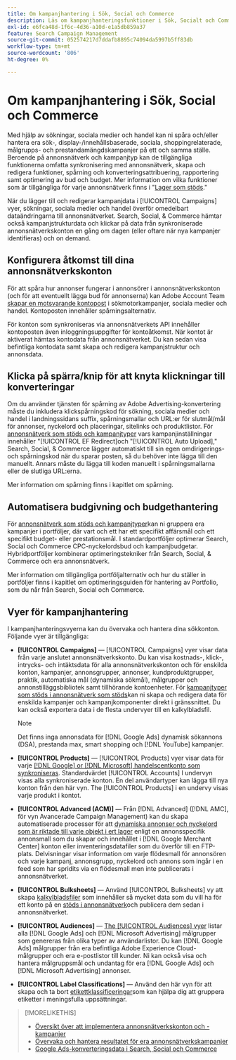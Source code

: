 ```yaml
---
title: Om kampanjhantering i Sök, Social och Commerce
description: Läs om kampanjhanteringsfunktioner i Sök, Socialt och Commerce.
exl-id: e6fca48d-1f6c-4d36-a10d-e1a5db859a37
feature: Search Campaign Management
source-git-commit: 052574217d7ddafb8895c74094da5997b5ff83db
workflow-type: tm+mt
source-wordcount: '806'
ht-degree: 0%

---
```


# Om kampanjhantering i Sök, Social och Commerce

Med hjälp av sökningar, sociala medier och handel kan ni spåra och/eller hantera era sök-, display-/innehållsbaserade, sociala, shoppingrelaterade, målgrupps- och prestandamängdskampanjer på ett och samma ställe. Beroende på annonsnätverk och kampanjtyp kan de tillgängliga funktionerna omfatta synkronisering med annonsnätverk, skapa och redigera funktioner, spårning och konverteringsattribuering, rapportering samt optimering av bud och budget. Mer information om vilka funktioner som är tillgängliga för varje annonsnätverk finns i &quot;[Lager som stöds](/help/search-social-commerce/introduction/supported-inventory.md).&quot;

När du lägger till och redigerar kampanjdata i [!UICONTROL Campaigns] vyer, sökningar, sociala medier och handel överför omedelbart dataändringarna till annonsnätverket. Search, Social, &amp; Commerce hämtar också kampanjstrukturdata och klickar på data från synkroniserade annonsnätverkskonton en gång om dagen (eller oftare när nya kampanjer identifieras) och on demand.

## Konfigurera åtkomst till dina annonsnätverkskonton

För att spåra hur annonser fungerar i annonsörer i annonsnätverkskonton (och för att eventuellt lägga bud för annonserna) kan Adobe Account Team [skapar en motsvarande kontopost](/help/search-social-commerce/campaign-management/accounts/ad-network-account-manage.md) i sökmotorkampanjer, sociala medier och handel. Kontoposten innehåller spårningsalternativ.

För konton som synkroniseras via annonsnätverkets API innehåller kontoposten även inloggningsuppgifter för kontoåtkomst. När kontot är aktiverat hämtas kontodata från annonsnätverket. Du kan sedan visa befintliga kontodata samt skapa och redigera kampanjstruktur och annonsdata.

## Klicka på spärra/knip för att knyta klickningar till konverteringar

Om du använder tjänsten för spårning av Adobe Advertising-konvertering måste du inkludera klickspårningskod för sökning, sociala medier och handel i landningssidans suffix, spårningsmallar och URL:er för slutmål/mål för annonser, nyckelord och placeringar, sitelinks och produktlistor. För [annonsnätverk som stöds och kampanjtyper](/help/search-social-commerce/introduction/supported-inventory.md) vars kampanjinställningar innehåller &quot;[!UICONTROL EF Redirect]och &quot;[!UICONTROL Auto Upload],&quot; Search, Social, &amp; Commerce lägger automatiskt till sin egen omdirigerings- och spårningskod när du sparar posten, så du behöver inte lägga till den manuellt. Annars måste du lägga till koden manuellt i spårningsmallarna eller de slutliga URL:erna.

Mer information om spårning finns i kapitlet om spårning.

## Automatisera budgivning och budgethantering

För [annonsnätverk som stöds och kampanjtyper](/help/search-social-commerce/introduction/supported-inventory.md)kan ni gruppera era kampanjer i portföljer, där vart och ett har ett specifikt affärsmål och ett specifikt budget- eller prestationsmål. I standardportföljer optimerar Search, Social och Commerce CPC-nyckelordsbud och kampanjbudgetar. Hybridportföljer kombinerar optimeringstekniker från Search, Social, &amp; Commerce och era annonsnätverk.

Mer information om tillgängliga portföljalternativ och hur du ställer in portföljer finns i kapitlet om optimeringsguiden för hantering av Portfolio, som du når från Search, Social och Commerce.<!-- verify convention for referencing Optimization Guide here -->

## Vyer för kampanjhantering

I kampanjhanteringsvyerna kan du övervaka och hantera dina sökkonton. Följande vyer är tillgängliga:

* **[!UICONTROL Campaigns]** — [!UICONTROL Campaigns] vyer visar data från varje anslutet annonsnätverkskonto. Du kan visa kostnads-, klick-, intrycks- och intäktsdata för alla annonsnätverkskonton och för enskilda konton, kampanjer, annonsgrupper, annonser, kundproduktgrupper, praktik, automatiska mål (dynamiska sökmål), målgrupper och annonstilläggsbibliotek samt tillhörande kontoenheter. För [kampanjtyper som stöds i annonsnätverk som stöds](/help/search-social-commerce/introduction/supported-inventory.md)kan ni skapa och redigera data för enskilda kampanjer och kampanjkomponenter direkt i gränssnittet. Du kan också exportera data i de flesta undervyer till en kalkylbladsfil.

  >[!NOTE]
  >
  >Det finns inga annonsdata för [!DNL Google Ads] dynamisk sökannons (DSA), prestanda max, smart shopping och [!DNL YouTube] kampanjer.

* **[!UICONTROL Products]** — [!UICONTROL Products] vyer visar data för varje [[!DNL Google] or [!DNL Microsoft] handelscentkonto som synkroniseras](/help/search-social-commerce/campaign-management/accounts/merchant-account-manage.md). Standardvärdet [!UICONTROL Accounts] I undervyn visas alla synkroniserade konton. En del användartyper kan lägga till nya konton från den här vyn. The [!UICONTROL Products] i en undervy visas varje produkt i kontot.

* **[!UICONTROL Advanced (ACM)]** — Från [!DNL Advanced] ([!DNL AMC], för vyn Avancerade Campaign Management) kan du skapa automatiserade processer för att [dynamiska annonser och nyckelord som är riktade till varje objekt i ert lager](/help/search-social-commerce/campaign-management/inventory-feeds/inventory-feeds-about.md) enligt en annonsspecifik annonsmall som du skapar och innehållet i [!DNL Google Merchant Center] konton eller inventeringsdatafiler som du överför till en FTP-plats. Delvisningar visar information om varje flödesmall för annonsören och varje kampanj, annonsgrupp, nyckelord och annons som ingår i en feed som har spridits via en flödesmall men inte publicerats i annonsnätverket.

* **[!UICONTROL Bulksheets]** — Använd [!UICONTROL Bulksheets] vy att skapa [kalkylbladsfiler](/help/search-social-commerce/campaign-management/bulksheets/bulksheet-about.md) som innehåller så mycket data som du vill ha för ett konto på en [stöds i annonsnätverk](/help/search-social-commerce/introduction/supported-inventory.md)och publicera dem sedan i annonsnätverket.

* **[!UICONTROL Audiences]** — [The [!UICONTROL Audiences] vyer](/help/search-social-commerce/campaign-management/campaigns/audience-about.md) listar alla [!DNL Google Ads] och [!DNL Microsoft Advertising] målgrupper som genereras från olika typer av användarlistor. Du kan [!DNL Google Ads] målgrupper från era befintliga Adobe Experience Cloud-målgrupper och era e-postlistor till kunder. Ni kan också visa och hantera målgruppsmål och undantag för era [!DNL Google Ads] och [!DNL Microsoft Advertising] annonser.

* **[!UICONTROL Label Classifications]** — Använd den här vyn för att skapa och ta bort [etikettklassificeringar](/help/search-social-commerce/campaign-management/label-classifications/classification-about.md)som kan hjälpa dig att gruppera etiketter i meningsfulla uppsättningar.

>[!MORELIKETHIS]
>
>* [Översikt över att implementera annonsnätverkskonton och -kampanjer](campaign-implemention-overview.md)
>* [Övervaka och hantera resultatet för era annonsnätverkskampanjer](monitor-performance-campaigns.md)
>* [Google Ads-konverteringsdata i Search, Social och Commerce](google-conversion-data.md)
